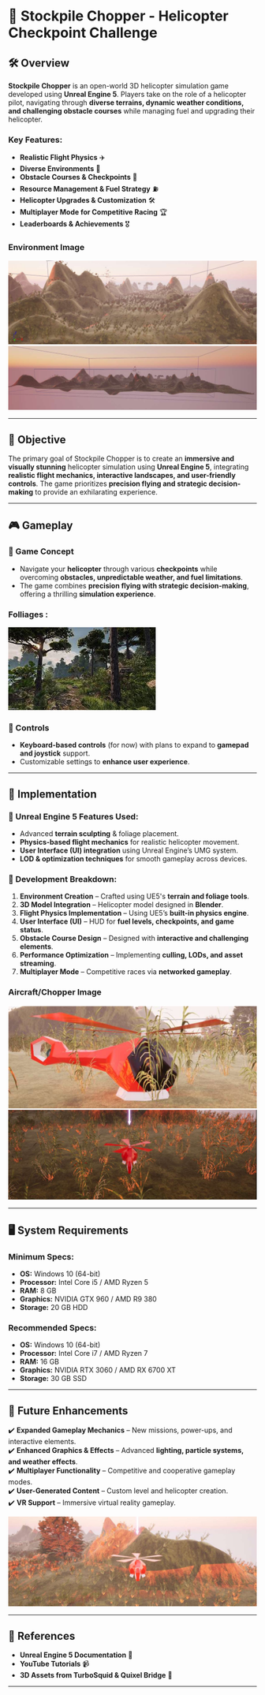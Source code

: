 # 🚁 Stockpile Chopper - Helicopter Checkpoint Challenge

## 🛠️ Overview
**Stockpile Chopper** is an open-world 3D helicopter simulation game developed using **Unreal Engine 5**. Players take on the role of a helicopter pilot, navigating through **diverse terrains, dynamic weather conditions, and challenging obstacle courses** while managing fuel and upgrading their helicopter.

### Key Features:
- **Realistic Flight Physics** ✈️
- **Diverse Environments** 🌄
- **Obstacle Courses & Checkpoints** 🚧
- **Resource Management & Fuel Strategy** ⛽
- **Helicopter Upgrades & Customization** 🛠️
- **Multiplayer Mode for Competitive Racing** 🏆
- **Leaderboards & Achievements** 🎖️

### Environment Image
![Game Environment](https://github.com/AyushPoddar6845/Stockpile-Chopper/blob/main/Assets/Landscape1.png)
![Game Environment](https://github.com/AyushPoddar6845/Stockpile-Chopper/blob/main/Assets/Landscape2.png)

---

## 🎯 Objective
The primary goal of Stockpile Chopper is to create an **immersive and visually stunning** helicopter simulation using **Unreal Engine 5**, integrating **realistic flight mechanics, interactive landscapes, and user-friendly controls**. The game prioritizes **precision flying and strategic decision-making** to provide an exhilarating experience.

---

## 🎮 Gameplay
### 🔹 Game Concept
- Navigate your **helicopter** through various **checkpoints** while overcoming **obstacles, unpredictable weather, and fuel limitations**.
- The game combines **precision flying with strategic decision-making**, offering a thrilling **simulation experience**.

### Folliages :
![Folliages](https://github.com/AyushPoddar6845/Stockpile-Chopper/blob/main/Assets/Folliages%20and%20other%20assets.jpeg)

### 🔹 Controls
- **Keyboard-based controls** (for now) with plans to expand to **gamepad and joystick** support.
- Customizable settings to **enhance user experience**.

---

## 🚀 Implementation
### 🔹 Unreal Engine 5 Features Used:
- Advanced **terrain sculpting** & foliage placement.
- **Physics-based flight mechanics** for realistic helicopter movement.
- **User Interface (UI) integration** using Unreal Engine’s UMG system.
- **LOD & optimization techniques** for smooth gameplay across devices.

### 🔹 Development Breakdown:
1. **Environment Creation** – Crafted using UE5's **terrain and foliage tools**.
2. **3D Model Integration** – Helicopter model designed in **Blender**.
3. **Flight Physics Implementation** – Using UE5’s **built-in physics engine**.
4. **User Interface (UI)** – HUD for **fuel levels, checkpoints, and game status**.
5. **Obstacle Course Design** – Designed with **interactive and challenging elements**.
6. **Performance Optimization** – Implementing **culling, LODs, and asset streaming**.
7. **Multiplayer Mode** – Competitive races via **networked gameplay**.

### Aircraft/Chopper Image
![Aircraft1](https://github.com/AyushPoddar6845/Stockpile-Chopper/blob/main/Assets/Aircraft1.png)
![Aircraft2](https://github.com/AyushPoddar6845/Stockpile-Chopper/blob/main/Assets/Aircraft2.png)

---

## 🖥️ System Requirements
### Minimum Specs:
- **OS:** Windows 10 (64-bit)
- **Processor:** Intel Core i5 / AMD Ryzen 5
- **RAM:** 8 GB
- **Graphics:** NVIDIA GTX 960 / AMD R9 380
- **Storage:** 20 GB HDD

### Recommended Specs:
- **OS:** Windows 10 (64-bit)
- **Processor:** Intel Core i7 / AMD Ryzen 7
- **RAM:** 16 GB
- **Graphics:** NVIDIA RTX 3060 / AMD RX 6700 XT
- **Storage:** 30 GB SSD

---

## 🔮 Future Enhancements
✔️ **Expanded Gameplay Mechanics** – New missions, power-ups, and interactive elements.  
✔️ **Enhanced Graphics & Effects** – Advanced **lighting, particle systems, and weather effects**.  
✔️ **Multiplayer Functionality** – Competitive and cooperative gameplay modes.  
✔️ **User-Generated Content** – Custom level and helicopter creation.  
✔️ **VR Support** – Immersive virtual reality gameplay.  

![Aircraft3](https://github.com/AyushPoddar6845/Stockpile-Chopper/blob/main/Assets/Aircraft3.png)

---

## 📜 References
- **Unreal Engine 5 Documentation** 📖
- **YouTube Tutorials** 📹
- **3D Assets from TurboSquid & Quixel Bridge** 🎨

---
